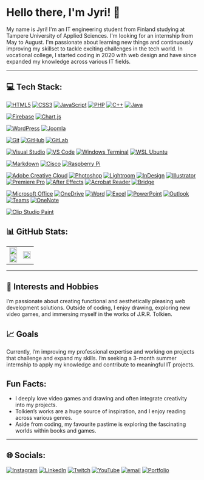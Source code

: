 # Hello there, I'm Jyri! 👋

My name is Jyri! I'm an IT engineering student from Finland studying at Tampere University of Applied Sciences. I'm looking for an internship from May to August.
I'm passionate about learning new things and continuously improving my skillset to tackle exciting challenges in the tech world. In vocational college, I started coding in 2020 with web design and have since expanded my knowledge across various IT fields.

---

## 💻 Tech Stack:

[![HTML5](https://img.shields.io/badge/HTML5-%23E34F26.svg?logo=html5&logoColor=white)](https://developer.mozilla.org/en-US/docs/Web/HTML)
[![CSS3](https://img.shields.io/badge/CSS3-%231572B6.svg?logo=css3&logoColor=white)](https://developer.mozilla.org/en-US/docs/Web/CSS)
[![JavaScript](https://img.shields.io/badge/JavaScript-%23323330.svg?logo=javascript&logoColor=%23F7DF1E)](https://developer.mozilla.org/en-US/docs/Web/JavaScript)
[![PHP](https://img.shields.io/badge/PHP-%23777BB4.svg?logo=php&logoColor=white)](https://www.php.net/)
[![C++](https://img.shields.io/badge/C++-%2300599C.svg?logo=c%2B%2B&logoColor=white)](https://cplusplus.com/)
[![Java](https://img.shields.io/badge/Java-%23ED8B00.svg?logo=java&logoColor=white)](https://www.java.com/)

[![Firebase](https://img.shields.io/badge/Firebase-%23039BE5.svg?style=flat&logo=firebase&logoColor=white)](https://firebase.google.com/)
[![Chart.js](https://img.shields.io/badge/Chart.js-F5788D.svg?style=flat&logo=chart.js&logoColor=white)](https://www.chartjs.org/)

[![WordPress](https://img.shields.io/badge/WordPress-%23117AC9.svg?logo=wordpress&logoColor=white)](https://wordpress.org/)
[![Joomla](https://img.shields.io/badge/Joomla-%235091CD.svg?logo=joomla&logoColor=white)](https://www.joomla.org/)

[![Git](https://img.shields.io/badge/Git-%23F05033.svg?logo=git&logoColor=white)](https://git-scm.com/)
[![GitHub](https://img.shields.io/badge/GitHub-%23121011.svg?logo=github&logoColor=white)](https://github.com/)
[![GitLab](https://img.shields.io/badge/GitLab-%23FC6D26.svg?logo=gitlab&logoColor=white)](https://gitlab.com/)

[![Visual Studio](https://img.shields.io/badge/Visual%20Studio-%235C2D91.svg?logo=visual-studio&logoColor=white)](https://visualstudio.microsoft.com/)
[![VS Code](https://img.shields.io/badge/VS%20Code-%230078D4.svg?logo=visual-studio-code&logoColor=white)](https://code.visualstudio.com/)
[![Windows Terminal](https://img.shields.io/badge/Windows%20Terminal-%234D4D4D.svg?logo=windows-terminal&logoColor=white)](https://learn.microsoft.com/en-us/windows/terminal/)
[![WSL Ubuntu](https://img.shields.io/badge/WSL%20Ubuntu-%23E95420.svg?logo=ubuntu&logoColor=white)](https://ubuntu.com/wsl)

[![Markdown](https://img.shields.io/badge/Markdown-%23000000.svg?logo=markdown&logoColor=white)](https://daringfireball.net/projects/markdown/)
[![Cisco](https://img.shields.io/badge/Cisco-%23049fd9.svg?logo=cisco&logoColor=white)](https://www.cisco.com/)
[![Raspberry Pi](https://img.shields.io/badge/-Raspberry_Pi-C51A4A?style=flat&logo=Raspberry-Pi)](https://www.raspberrypi.org/)

[![Adobe Creative Cloud](https://img.shields.io/badge/Adobe%20Creative%20Cloud-DA1F26.svg?logo=adobe&logoColor=white)](https://www.adobe.com/creativecloud.html)
[![Photoshop](https://img.shields.io/badge/Photoshop-%2331A8FF.svg?logo=adobe-photoshop&logoColor=white)](https://www.adobe.com/products/photoshop.html)
[![Lightroom](https://img.shields.io/badge/Lightroom-%2300A8E1.svg?logo=adobe-lightroom&logoColor=white)](https://www.adobe.com/products/photoshop-lightroom.html)
[![InDesign](https://img.shields.io/badge/InDesign-%2349021F.svg?logo=adobe-indesign&logoColor=FF3366)](https://www.adobe.com/products/indesign.html)
[![Illustrator](https://img.shields.io/badge/Illustrator-%23FF9A00.svg?logo=adobe-illustrator&logoColor=white)](https://www.adobe.com/products/illustrator.html)
[![Premiere Pro](https://img.shields.io/badge/Premiere%20Pro-%239999FF.svg?logo=adobe-premiere-pro&logoColor=white)](https://www.adobe.com/products/premiere.html)
[![After Effects](https://img.shields.io/badge/After%20Effects-%239999FF.svg?logo=adobe-after-effects&logoColor=white)](https://www.adobe.com/products/aftereffects.html)
[![Acrobat Reader](https://img.shields.io/badge/Acrobat%20Reader-%23EC1C24.svg?logo=adobe-acrobat-reader&logoColor=white)](https://acrobat.adobe.com/)
[![Bridge](https://img.shields.io/badge/Bridge-%23FFAA00.svg?logo=adobe-bridge&logoColor=white)](https://www.adobe.com/products/bridge.html)

[![Microsoft Office](https://img.shields.io/badge/Microsoft%20Office-%23D83B01.svg?logo=microsoft-office&logoColor=white)](https://www.microsoft.com/microsoft-365)
[![OneDrive](https://img.shields.io/badge/OneDrive-%230096F0.svg?logo=microsoft-onedrive&logoColor=white)](https://www.microsoft.com/en/microsoft-365/onedrive)
[![Word](https://img.shields.io/badge/Word-%232B579A.svg?logo=microsoft-word&logoColor=white)](https://www.microsoft.com/en/microsoft-365/word)
[![Excel](https://img.shields.io/badge/Excel-%2371B100.svg?logo=microsoft-excel&logoColor=white)](https://www.microsoft.com/en/microsoft-365/excel)
[![PowerPoint](https://img.shields.io/badge/PowerPoint-%23B7472A.svg?logo=microsoft-powerpoint&logoColor=white)](https://www.microsoft.com/en/microsoft-365/powerpoint)
[![Outlook](https://img.shields.io/badge/Outlook-%230078D4.svg?logo=microsoft-outlook&logoColor=white)](https://www.microsoft.com/en/microsoft-365/outlook)
[![Teams](https://img.shields.io/badge/Teams-%236296D8.svg?logo=microsoft-teams&logoColor=white)](https://www.microsoft.com/en/microsoft-teams/)
[![OneNote](https://img.shields.io/badge/OneNote-%237B1FA2.svg?logo=microsoft-onenote&logoColor=white)](https://www.microsoft.com/en/microsoft-365/onenote)

[![Clip Studio Paint](https://img.shields.io/badge/Clip%20Studio%20Paint-%23CFD3D3.svg?logo=clipstudiopaint&logoColor=black)](https://www.clipstudio.net/en/)


## 📊 GitHub Stats:
<table width="100%" style="border-collapse: collapse; border: none;">
  <tr>
    <td rowspan="2">
      <img width="100%" src="https://github-readme-stats.vercel.app/api?username=ledevilcat&theme=gotham&hide_border=true&include_all_commits=false&count_private=false"/>
      <br>
      <img width="100%" src="https://github-readme-streak-stats.herokuapp.com/?user=ledevilcat&theme=gotham&hide_border=true"/>
    </td>
    <td>
      <img Width="100%" Height="100%" src="https://github-readme-stats.vercel.app/api/top-langs/?username=LeDevilCat&show_icons=true&theme=gotham&layout=donut-vertical&hide_border=true"/>      
    </td>
  </tr>
</table>

---

## 🌟 Interests and Hobbies
I’m passionate about creating functional and aesthetically pleasing web development solutions. Outside of coding, I enjoy drawing, exploring new video games, and immersing myself in the works of J.R.R. Tolkien.

## 📈 Goals
Currently, I’m improving my professional expertise and working on projects that challenge and expand my skills. I’m seeking a 3-month summer internship to apply my knowledge and contribute to meaningful IT projects.

## Fun Facts:
- I deeply love video games and drawing and often integrate creativity into my projects.
- Tolkien’s works are a huge source of inspiration, and I enjoy reading across various genres.
- Aside from coding, my favourite pastime is exploring the fascinating worlds within books and games.

---

## 🌐 Socials:
[![Instagram](https://img.shields.io/badge/Instagram-%23E4405F.svg?logo=Instagram&logoColor=white)](https://instagram.com/ledevilcat)
[![LinkedIn](https://img.shields.io/badge/LinkedIn-%230077B5.svg?logo=linkedin&logoColor=white)](https://linkedin.com/in/jyri-nieminen)
[![Twitch](https://img.shields.io/badge/Twitch-%239146FF.svg?logo=Twitch&logoColor=white)](https://twitch.tv/ledevilcat)
[![YouTube](https://img.shields.io/badge/YouTube-%23FF0000.svg?logo=YouTube&logoColor=white)](https://youtube.com/@@LeDevilCat)
[![email](https://img.shields.io/badge/Email-D14836?logo=gmail&logoColor=white)](mailto:jyri.2.nieminen@tuni.fi)
[![Portfolio](https://img.shields.io/badge/Portfolio-%230077B5.svg?logo=google-chrome&logoColor=white)](https://jnidesign.fi)
